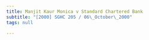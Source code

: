 ```yaml
---
title: Manjit Kaur Monica v Standard Chartered Bank
subtitle: "[2000] SGHC 205 / 06\_October\_2000"
tags: null

---
```


